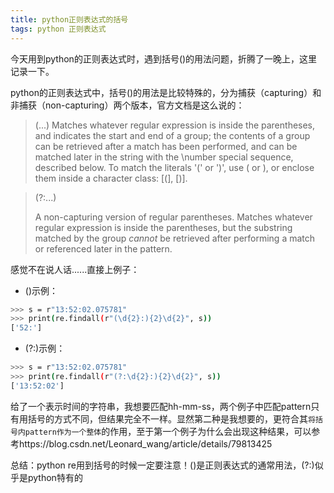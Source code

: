 ```yaml
---
title: python正则表达式的括号
tags: python 正则表达式
---
```

今天用到python的正则表达式时，遇到括号()的用法问题，折腾了一晚上，这里记录一下。

python的正则表达式中，括号()的用法是比较特殊的，分为捕获（capturing）和非捕获（non-capturing）两个版本，官方文档是这么说的：
> (...)
Matches whatever regular expression is inside the parentheses, and indicates the start and end of a group; the contents of a group can be retrieved after a match has been performed, and can be matched later in the string with the \number special sequence, described below. To match the literals '(' or ')', use \( or \), or enclose them inside a character class: [(], [)].

> (?:...)
>
> A non-capturing version of regular parentheses. Matches whatever regular expression is inside the parentheses, but the substring matched by the group *cannot* be retrieved after performing a match or referenced later in the pattern.

感觉不在说人话......直接上例子：
- ()示例：
```bash
>>> s = r"13:52:02.075781"
>>> print(re.findall(r"(\d{2}:){2}\d{2}", s))
['52:']
```
- (?:)示例：
```bash
>>> s = r"13:52:02.075781"
>>> print(re.findall(r"(?:\d{2}:){2}\d{2}", s))
['13:52:02']
```
给了一个表示时间的字符串，我想要匹配hh-mm-ss，两个例子中匹配pattern只有用括号的方式不同，但结果完全不一样。显然第二种是我想要的，更符合其`将括号内pattern作为一个整体`的作用，至于第一个例子为什么会出现这种结果，可以参考https://blog.csdn.net/Leonard_wang/article/details/79813425

总结：python re用到括号的时候一定要注意！()是正则表达式的通常用法，(?:)似乎是python特有的
